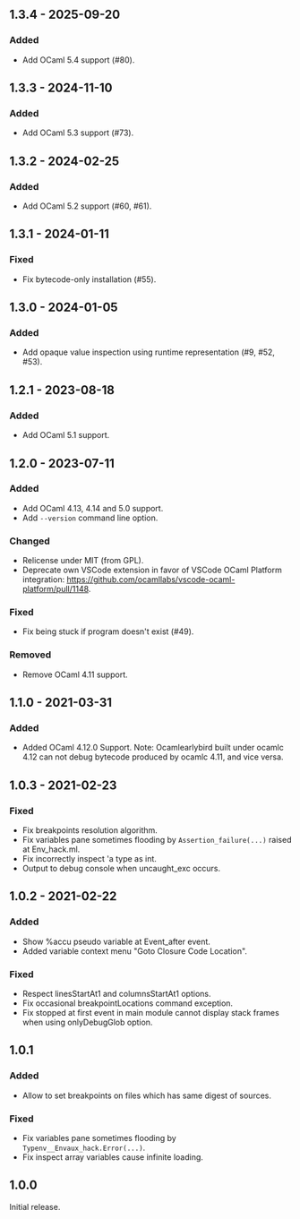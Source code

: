 ## 1.3.4 - 2025-09-20

### Added

* Add OCaml 5.4 support (#80).

## 1.3.3 - 2024-11-10

### Added

* Add OCaml 5.3 support (#73).

## 1.3.2 - 2024-02-25

### Added

* Add OCaml 5.2 support (#60, #61).

## 1.3.1 - 2024-01-11

### Fixed

* Fix bytecode-only installation (#55).

## 1.3.0 - 2024-01-05

### Added

* Add opaque value inspection using runtime representation (#9, #52, #53).

## 1.2.1 - 2023-08-18

### Added

* Add OCaml 5.1 support.

## 1.2.0 - 2023-07-11

### Added

* Add OCaml 4.13, 4.14 and 5.0 support.
* Add `--version` command line option.

### Changed

* Relicense under MIT (from GPL).
* Deprecate own VSCode extension in favor of VSCode OCaml Platform integration: https://github.com/ocamllabs/vscode-ocaml-platform/pull/1148.

### Fixed

* Fix being stuck if program doesn't exist (#49).

### Removed

* Remove OCaml 4.11 support.

## 1.1.0 - 2021-03-31

### Added

* Added OCaml 4.12.0 Support.
Note: Ocamlearlybird built under ocamlc 4.12 can not debug bytecode produced by ocamlc 4.11, and vice versa.

## 1.0.3 - 2021-02-23

### Fixed

* Fix breakpoints resolution algorithm.
* Fix variables pane sometimes flooding by `Assertion_failure(...)` raised at Env_hack.ml.
* Fix incorrectly inspect 'a type as int.
* Output to debug console when uncaught_exc occurs.

## 1.0.2 - 2021-02-22

### Added

* Show %accu pseudo variable at Event_after event.
* Added variable context menu "Goto Closure Code Location".

### Fixed

* Respect linesStartAt1 and columnsStartAt1 options.
* Fix occasional breakpointLocations command exception.
* Fix stopped at first event in main module cannot display stack frames when using onlyDebugGlob option.

## 1.0.1

### Added

* Allow to set breakpoints on files which has same digest of sources.

### Fixed

* Fix variables pane sometimes flooding by `Typenv__Envaux_hack.Error(...)`.
* Fix inspect array variables cause infinite loading.

## 1.0.0

Initial release.
